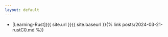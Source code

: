 ```yaml
---
layout: default
---
```


* [Learning-Rust]({{ site.url }}{{ site.baseurl }}{% link posts/2024-03-21-rustC0.md %})
